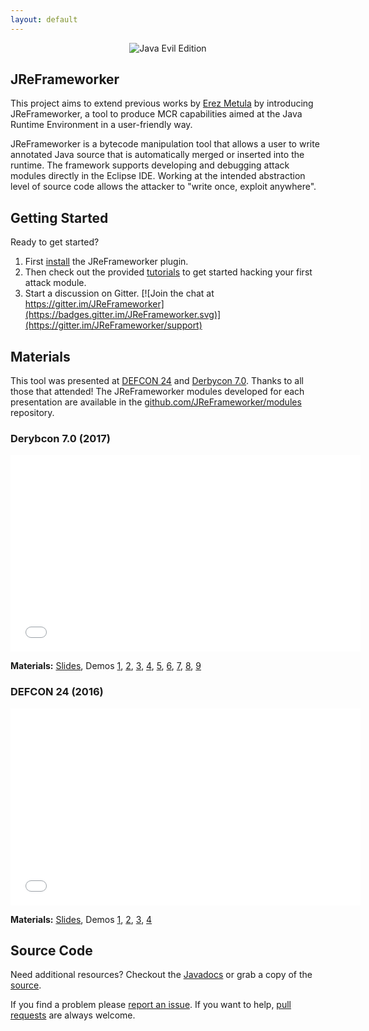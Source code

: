 ```yaml
---
layout: default
---
```


<center><img src="/images/Java-Evil-Edition-Horizontal.jpg" alt="Java Evil Edition" style="max-width:65%;"></center>

## JReFrameworker
This project aims to extend previous works by [Erez Metula](https://appsec-labs.com/managed_code_rootkits) by introducing JReFrameworker, a tool to produce MCR capabilities aimed at the Java Runtime Environment in a user-friendly way. 

JReFrameworker is a bytecode manipulation tool that allows a user to write annotated Java source that is automatically merged or inserted into the runtime.  The framework supports developing and debugging attack modules directly in the Eclipse IDE. Working at the intended abstraction level of source code allows the attacker to "write once, exploit anywhere".

## Getting Started
Ready to get started?

1. First [install](/install) the JReFrameworker plugin.
2. Then check out the provided [tutorials](/tutorials) to get started hacking your first attack module.
3. Start a discussion on Gitter. [![Join the chat at https://gitter.im/JReFrameworker](https://badges.gitter.im/JReFrameworker.svg)](https://gitter.im/JReFrameworker/support)

## Materials
This tool was presented at [DEFCON 24](https://www.defcon.org/html/defcon-24/dc-24-speakers.html#Holland) and [Derbycon 7.0](https://www.derbycon.com/saturday-schedule/#event-76). Thanks to all those that attended! The JReFrameworker modules developed for each presentation are available in the [github.com/JReFrameworker/modules](https://github.com/JReFrameworker/modules) repository.

### Derybcon 7.0 (2017)

<center><iframe width="560" height="315" src="//www.youtube.com/embed/AvI6sJybgF4" frameborder="0" allowfullscreen></iframe></center>

<p><strong>Materials:</strong> <a href="https://ben-holland.com/slides/JReFrameworker-OneYearLater.pdf">Slides</a>, Demos <a href="https://youtu.be/9B28XJHpciA">1</a>, <a href="https://youtu.be/GBaIhclKEkM">2</a>, <a href="https://youtu.be/e4zrUgwvclE">3</a>, <a href="https://youtu.be/KUT9jq3n6zI">4</a>, <a href="https://youtu.be/r8kqOQwdlAE">5</a>, <a href="https://youtu.be/EmxTmMFrnzU">6</a>, <a href="https://youtu.be/9g8IyJ74LyA">7</a>, <a href="https://youtu.be/zF7VuForG0s">8</a>, <a href="https://youtu.be/7YjOOsH8gL0">9</a></p>

### DEFCON 24 (2016)

<center><iframe width="560" height="315" src="//www.youtube.com/embed/zomaLPN2KNY" frameborder="0" allowfullscreen></iframe></center>

<p><strong>Materials:</strong> <a href="https://ben-holland.com/slides/Developing_Managed_Code_Rootkits.pdf">Slides</a>, Demos <a href="https://youtu.be/ZVli0XJJR5s">1</a>, <a href="https://youtu.be/GFuMRK-Bdso">2</a>, <a href="https://youtu.be/O_kGAwSnZns">3</a>, <a href="https://youtu.be/6hb68m1x9-o">4</a></p>

## Source Code
Need additional resources?  Checkout the [Javadocs](/javadoc/index.html) or grab a copy of the [source](https://github.com/JReFrameworker/JReFrameworker).

If you find a problem please [report an issue](https://github.com/JReFrameworker/JReFrameworker/issues). If you want to help, [pull requests](https://github.com/JReFrameworker/JReFrameworker/pulls) are always welcome.
